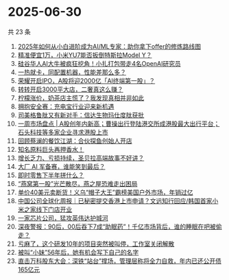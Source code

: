 # 2025-06-30

共 23 条

<!-- BEGIN 36KR -->
<!-- 最后更新时间 2025-06-30 04:27:25 +0800 -->
1. [2025年如何从小白进阶成为AI/ML专家：助你拿下offer的修炼路线图](https://36kr.com/p/3320462537484547)
1. [精准便宜1万，小米YU7能否扳倒特斯拉Model Y？](https://36kr.com/p/3356821417789445)
1. [硅谷华人AI大牛被疯狂挖角！小扎打包带走4名OpenAI研究员](https://36kr.com/p/3357016091690754)
1. [一热就卡，同配置机器，性能差那么多？](https://36kr.com/p/3356264549500681)
1. [荣耀开启IPO，A股将迎2000亿「AI终端第一股」？](https://36kr.com/p/3356242877077637)
1. [转转开启3000平大店，二奢真这么赚？](https://36kr.com/p/3355964465481734)
1. [柠檬涨价，奶茶店主慌了？我发现真相并非如此](https://36kr.com/p/3356894152607491)
1. [拥抱安全赛：充电宝行业迎来新机遇](https://36kr.com/p/3356242488891782)
1. [司美格鲁肽又有新对手：信达生物玛仕度肽获批](https://36kr.com/p/3355647712675845)
1. [一周市场盘点 | A股创年内新高；曹操出行登陆港交所成港股最大出行平台；石头科技等多家企业寻求港股上市](https://36kr.com/p/3355760818849537)
1. [回顾蔡澜的餐饮江湖：合伙探鱼创始人开店](https://36kr.com/p/3355647668619013)
1. [知名原料巨头再押香水！](https://36kr.com/p/3356084085671681)
1. [增长乏力、亏损持续，圣贝拉高端故事不好讲？](https://36kr.com/p/3355737415354371)
1. [大厂 AI 军备赛，谁能笑到最后？](https://36kr.com/p/3356264355694593)
1. [即时零售下半年拼什么？](https://36kr.com/p/3356089984112774)
1. [“燕窝第一股”光芒散尽，燕之屋恐难走出困局](https://36kr.com/p/3356878075172993)
1. [单价40美元卖断货！义乌“帽子大王”霸榜美国户外市场，年销过亿](https://36kr.com/p/3356166643418884)
1. [中国公司全球化周报｜已秘密提交香港上市申请？文远知行回应/韩国首家小米之家线下门店开业](https://36kr.com/p/3356937228634112)
1. [一家芯片公司，猛攻英伟达护城河](https://36kr.com/p/3356920433477632)
1. [深夜警报：90后，00后吞下7成“助眠药”！千亿市场背后，谁的睡眠在吧被偷走？](https://36kr.com/p/3354775084664840)
1. [亏麻了，这个研发10年的项目突然被叫停，工作室关闭解散](https://36kr.com/p/3356232330938116)
1. [被叫“小妹”56年后，她有机会写下自己的名字](https://36kr.com/p/3357007745976326)
1. [直击万科股东大会：深铁“站台”撑场，管理层称将全力自救，年内已还公开债165亿元](https://36kr.com/p/3355881185314565)
<!-- END 36KR -->